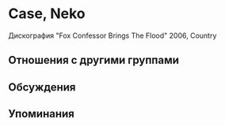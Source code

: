 # Case, Neko

Дискография
"Fox Confessor Brings The Flood" 2006, Country

## Отношения с другими группами


## Обсуждения


## Упоминания

